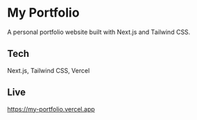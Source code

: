 # My Portfolio

A personal portfolio website built with Next.js and Tailwind CSS.

## Tech
Next.js, Tailwind CSS, Vercel

## Live
https://my-portfolio.vercel.app
